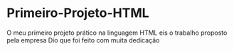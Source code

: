 # Primeiro-Projeto-HTML
O meu primeiro projeto prático na linguagem HTML
eis o trabalho proposto pela empresa Dio que foi feito com muita dedicação
